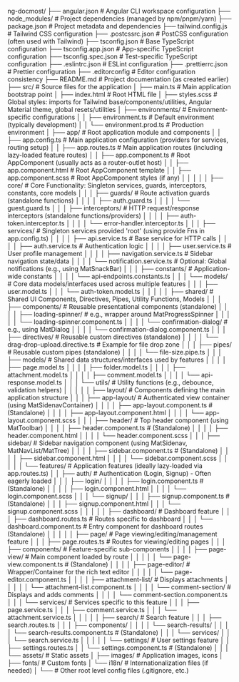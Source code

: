 ng-docmost/
├── angular.json                 # Angular CLI workspace configuration
├── node_modules/                # Project dependencies (managed by npm/pnpm/yarn)
├── package.json                 # Project metadata and dependencies
├── tailwind.config.js           # Tailwind CSS configuration
├── .postcssrc.json              # PostCSS configuration (often used with Tailwind)
├── tsconfig.json                # Base TypeScript configuration
├── tsconfig.app.json            # App-specific TypeScript configuration
├── tsconfig.spec.json           # Test-specific TypeScript configuration
├── .eslintrc.json               # ESLint configuration
├── .prettierrc.json             # Prettier configuration
├── .editorconfig                # Editor configuration consistency
├── README.md                    # Project documentation (as created earlier)
├── src/                         # Source files for the application
│   ├── main.ts                  # Main application bootstrap point
│   ├── index.html               # Root HTML file
│   ├── styles.scss              # Global styles: imports for Tailwind base/components/utilities, Angular Material theme, global resets/utilities
│   ├── environments/            # Environment-specific configurations
│   │   ├── environment.ts       # Default environment (typically development)
│   │   └── environment.prod.ts  # Production environment
│   ├── app/                     # Root application module and components
│   │   ├── app.config.ts        # Main application configuration (providers for services, routing setup)
│   │   ├── app.routes.ts        # Main application routes (including lazy-loaded feature routes)
│   │   ├── app.component.ts     # Root AppComponent (usually acts as a router-outlet host)
│   │   ├── app.component.html   # Root AppComponent template
│   │   ├── app.component.scss   # Root AppComponent styles (if any)
│   │   │
│   │   ├── core/                # Core Functionality: Singleton services, guards, interceptors, constants, core models
│   │   │   ├── guards/          # Route activation guards (standalone functions)
│   │   │   │   ├── auth.guard.ts
│   │   │   │   └── guest.guard.ts
│   │   │   ├── interceptors/    # HTTP request/response interceptors (standalone functions/providers)
│   │   │   │   ├── auth-token.interceptor.ts
│   │   │   │   └── error-handler.interceptor.ts
│   │   │   ├── services/        # Singleton services provided 'root' (using provide Fns in app.config.ts)
│   │   │   │   ├── api.service.ts          # Base service for HTTP calls
│   │   │   │   ├── auth.service.ts         # Authentication logic
│   │   │   │   ├── user.service.ts         # User profile management
│   │   │   │   ├── navigation.service.ts   # Sidebar navigation state/data
│   │   │   │   └── notification.service.ts # Optional: Global notifications (e.g., using MatSnackBar)
│   │   │   ├── constants/       # Application-wide constants
│   │   │   │   └── api-endpoints.constants.ts
│   │   │   └── models/          # Core data models/interfaces used across multiple features
│   │   │       ├── user.model.ts
│   │   │       └── auth-token.model.ts
│   │   │
│   │   ├── shared/              # Shared UI Components, Directives, Pipes, Utility Functions, Models
│   │   │   ├── components/      # Reusable presentational components (standalone)
│   │   │   │   ├── loading-spinner/ # e.g., wrapper around MatProgressSpinner
│   │   │   │   │   └── loading-spinner.component.ts
│   │   │   │   └── confirmation-dialog/ # e.g., using MatDialog
│   │   │   │       └── confirmation-dialog.component.ts
│   │   │   ├── directives/      # Reusable custom directives (standalone)
│   │   │   │   └── drag-drop-upload.directive.ts # Example for file drop zone
│   │   │   ├── pipes/           # Reusable custom pipes (standalone)
│   │   │   │   └── file-size.pipe.ts
│   │   │   ├── models/          # Shared data structures/interfaces used by features
│   │   │   │   ├── page.model.ts
│   │   │   │   ├── folder.model.ts
│   │   │   │   ├── attachment.model.ts
│   │   │   │   ├── comment.model.ts
│   │   │   │   └── api-response.model.ts
│   │   │   └── utils/           # Utility functions (e.g., debounce, validation helpers)
│   │   │
│   │   ├── layout/              # Components defining the main application structure
│   │   │   ├── app-layout/      # Authenticated view container (using MatSidenavContainer)
│   │   │   │   ├── app-layout.component.ts # (Standalone)
│   │   │   │   ├── app-layout.component.html
│   │   │   │   └── app-layout.component.scss
│   │   │   ├── header/          # Top header component (using MatToolbar)
│   │   │   │   ├── header.component.ts # (Standalone)
│   │   │   │   ├── header.component.html
│   │   │   │   └── header.component.scss
│   │   │   ├── sidebar/         # Sidebar navigation component (using MatSidenav, MatNavList/MatTree)
│   │   │   │   ├── sidebar.component.ts # (Standalone)
│   │   │   │   ├── sidebar.component.html
│   │   │   │   └── sidebar.component.scss
│   │   │
│   │   └── features/            # Application features (ideally lazy-loaded via app.routes.ts)
│   │       ├── auth/            # Authentication (Login, Signup) - Often eagerly loaded
│   │       │   ├── login/
│   │       │   │   ├── login.component.ts # (Standalone)
│   │       │   │   ├── login.component.html
│   │       │   │   └── login.component.scss
│   │       │   └── signup/
│   │       │       ├── signup.component.ts # (Standalone)
│   │       │       ├── signup.component.html
│   │       │       └── signup.component.scss
│   │       │
│   │       ├── dashboard/       # Dashboard feature
│   │       │   ├── dashboard.routes.ts # Routes specific to dashboard
│   │       │   └── dashboard.component.ts # Entry component for dashboard routes (Standalone)
│   │       │
│   │       ├── page/            # Page viewing/editing/management feature
│   │       │   ├── page.routes.ts   # Routes for viewing/editing pages
│   │       │   ├── components/      # Feature-specific sub-components
│   │       │   │   ├── page-view/       # Main component loaded by route
│   │       │   │   │   └── page-view.component.ts # (Standalone)
│   │       │   │   ├── page-editor/     # Wrapper/Container for the rich text editor
│   │       │   │   │   └── page-editor.component.ts
│   │       │   │   ├── attachment-list/ # Displays attachments
│   │       │   │   │   └── attachment-list.component.ts
│   │       │   │   └── comment-section/ # Displays and adds comments
│   │       │   │       └── comment-section.component.ts
│   │       │   └── services/        # Services specific to this feature
│   │       │       ├── page.service.ts
│   │       │       ├── comment.service.ts
│   │       │       └── attachment.service.ts
│   │       │
│   │       ├── search/          # Search feature
│   │       │   ├── search.routes.ts
│   │       │   ├── components/
│   │       │   │   └── search-results/
│   │       │   │       └── search-results.component.ts # (Standalone)
│   │       │   └── services/
│   │       │       └── search.service.ts
│   │       │
│   │       └── settings/        # User settings feature
│   │           ├── settings.routes.ts
│   │           └── settings.component.ts # (Standalone)
│   │
│   └── assets/                  # Static assets
│       ├── images/              # Application images, icons
│       ├── fonts/               # Custom fonts
│       └── i18n/                # Internationalization files (if needed)
│
└── # Other root level config files (.gitignore, etc.)